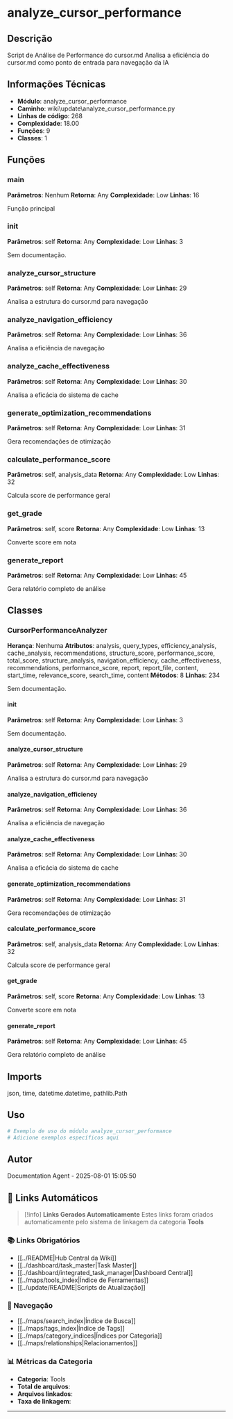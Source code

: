 # analyze_cursor_performance

## Descrição

Script de Análise de Performance do cursor.md
Analisa a eficiência do cursor.md como ponto de entrada para navegação da IA

## Informações Técnicas

- **Módulo**: analyze_cursor_performance
- **Caminho**: wiki\update\analyze_cursor_performance.py
- **Linhas de código**: 268
- **Complexidade**: 18.00
- **Funções**: 9
- **Classes**: 1

## Funções

### main

**Parâmetros**: Nenhum
**Retorna**: Any
**Complexidade**: Low
**Linhas**: 16

Função principal

### __init__

**Parâmetros**: self
**Retorna**: Any
**Complexidade**: Low
**Linhas**: 3

Sem documentação.

### analyze_cursor_structure

**Parâmetros**: self
**Retorna**: Any
**Complexidade**: Low
**Linhas**: 29

Analisa a estrutura do cursor.md para navegação

### analyze_navigation_efficiency

**Parâmetros**: self
**Retorna**: Any
**Complexidade**: Low
**Linhas**: 36

Analisa a eficiência de navegação

### analyze_cache_effectiveness

**Parâmetros**: self
**Retorna**: Any
**Complexidade**: Low
**Linhas**: 30

Analisa a eficácia do sistema de cache

### generate_optimization_recommendations

**Parâmetros**: self
**Retorna**: Any
**Complexidade**: Low
**Linhas**: 31

Gera recomendações de otimização

### calculate_performance_score

**Parâmetros**: self, analysis_data
**Retorna**: Any
**Complexidade**: Low
**Linhas**: 32

Calcula score de performance geral

### get_grade

**Parâmetros**: self, score
**Retorna**: Any
**Complexidade**: Low
**Linhas**: 13

Converte score em nota

### generate_report

**Parâmetros**: self
**Retorna**: Any
**Complexidade**: Low
**Linhas**: 45

Gera relatório completo de análise

## Classes

### CursorPerformanceAnalyzer

**Herança**: Nenhuma
**Atributos**: analysis, query_types, efficiency_analysis, cache_analysis, recommendations, structure_score, performance_score, total_score, structure_analysis, navigation_efficiency, cache_effectiveness, recommendations, performance_score, report, report_file, content, start_time, relevance_score, search_time, content
**Métodos**: 8
**Linhas**: 234

Sem documentação.

#### __init__

**Parâmetros**: self
**Retorna**: Any
**Complexidade**: Low
**Linhas**: 3

Sem documentação.

#### analyze_cursor_structure

**Parâmetros**: self
**Retorna**: Any
**Complexidade**: Low
**Linhas**: 29

Analisa a estrutura do cursor.md para navegação

#### analyze_navigation_efficiency

**Parâmetros**: self
**Retorna**: Any
**Complexidade**: Low
**Linhas**: 36

Analisa a eficiência de navegação

#### analyze_cache_effectiveness

**Parâmetros**: self
**Retorna**: Any
**Complexidade**: Low
**Linhas**: 30

Analisa a eficácia do sistema de cache

#### generate_optimization_recommendations

**Parâmetros**: self
**Retorna**: Any
**Complexidade**: Low
**Linhas**: 31

Gera recomendações de otimização

#### calculate_performance_score

**Parâmetros**: self, analysis_data
**Retorna**: Any
**Complexidade**: Low
**Linhas**: 32

Calcula score de performance geral

#### get_grade

**Parâmetros**: self, score
**Retorna**: Any
**Complexidade**: Low
**Linhas**: 13

Converte score em nota

#### generate_report

**Parâmetros**: self
**Retorna**: Any
**Complexidade**: Low
**Linhas**: 45

Gera relatório completo de análise

## Imports

json, time, datetime.datetime, pathlib.Path

## Uso

```python
# Exemplo de uso do módulo analyze_cursor_performance
# Adicione exemplos específicos aqui
```

## Autor

Documentation Agent - 2025-08-01 15:05:50

## 🔗 **Links Automáticos**

> [!info] **Links Gerados Automaticamente**
> Estes links foram criados automaticamente pelo sistema de linkagem da categoria **Tools**

### **📚 Links Obrigatórios**
- [[../README|Hub Central da Wiki]]
- [[../dashboard/task_master|Task Master]]
- [[../dashboard/integrated_task_manager|Dashboard Central]]
- [[../maps/tools_index|Índice de Ferramentas]]
- [[../update/README|Scripts de Atualização]]

### **🧭 Navegação**
- [[../maps/search_index|Índice de Busca]]
- [[../maps/tags_index|Índice de Tags]]
- [[../maps/category_indices|Índices por Categoria]]
- [[../maps/relationships|Relacionamentos]]

### **📊 Métricas da Categoria**
- **Categoria**: Tools
- **Total de arquivos**: <!-- Contador automático -->
- **Arquivos linkados**: <!-- Contador automático -->
- **Taxa de linkagem**: <!-- Percentual automático -->

---

